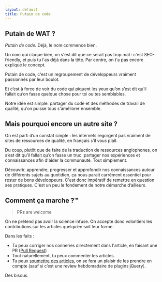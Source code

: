 ```yaml
---
layout: default
title: Putain de code
---
```


## Putain de WAT ?

_Putain de code._
Déjà, le nom commence bien.

Un nom qui claque bien, on s'est dit que ce serait pas trop mal : c'est SEO-friendly, et puis tu l'as déjà dans la tête.
Par contre, on t'a pas encore expliqué le concept. 

Putain de code, c'est un regroupement de développeurs vraiment passionnés par leur boulot.

Et c’est à force de voir du code qui piquent les yeux qu’on s’est dit qu’il fallait qu’on fasse quelque chose pour toi ou tes semblables.

Notre idée est simple: partager du code et des méthodes de travail de qualité, qu'on puisse tous s'améliorer ensemble. 

## Mais pourquoi encore un autre site ?

On est parti d’un constat simple : les internets regorgent pas vraiment de sites de ressources de qualité, en français s’il vous plaît.

Du coup, plutôt que de faire de la traduction de ressources anglophones, on s’est dit qu’il fallait qu’on fasse un truc: partager nos expériences et connaissances afin d'aider la communauté. Tout simplement.

Découvrir, apprendre, progresser et approfondir nos connaissances autour de différents sujets au quotidien, ça nous parait carrément essentiel pour rester de bons développeurs.
C'est donc impératif de remettre en question ses pratiques.
C'est un peu le fondement de notre démarche d’ailleurs.

## Comment ça marche ?™

> PRs are welcome

On ne prétend pas avoir la science infuse.
On accepte donc volontiers les contributions sur les articles quelqu’en soit leur forme.

Dans les faits :

- Tu peux corriger nos conneries directement dans l'article, en faisant une PR ([Pull Request]())
- Tout naturellement, tu peux commenter les articles.
- Tu peux [soumettre des articles](https://github.com/putaindecode/propositions-de-posts), on se fera un plaisir de les prendre en compte (sauf si c’est une review hebdomadaire de plugins jQuery).

Des bisous.
